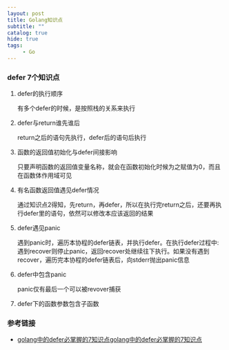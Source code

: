 ```yaml
---
layout: post
title: Golang知识点
subtitle: ""
catalog: true
hide: true
tags:
     - Go
---
```


### defer 7个知识点

1. defer的执行顺序

    有多个defer的时候，是按照栈的关系来执行

2. defer与return谁先谁后

    return之后的语句先执行，defer后的语句后执行
    
3. 函数的返回值初始化与defer间接影响

    只要声明函数的返回值变量名称，就会在函数初始化时候为之赋值为0，而且在函数体作用域可见
    
4. 有名函数返回值遇见defer情况

    通过知识点2得知，先return，再defer，所以在执行完return之后，还要再执行defer里的语句，依然可以修改本应该返回的结果

5. defer遇见panic

    遇到panic时，遍历本协程的defer链表，并执行defer。在执行defer过程中:遇到recover则停止panic，返回recover处继续往下执行。如果没有遇到recover，遍历完本协程的defer链表后，向stderr抛出panic信息

6. defer中包含panic

    panic仅有最后一个可以被revover捕获

7. defer下的函数参数包含子函数    
        

### 参考链接

- [golang中的defer必掌握的7知识点golang中的defer必掌握的7知识点](https://www.dailybtc.cn/golang%e4%b8%ad%e7%9a%84defer%e5%bf%85%e6%8e%8c%e6%8f%a1%e7%9a%847%e7%9f%a5%e8%af%86%e7%82%b9golang%e4%b8%ad%e7%9a%84defer%e5%bf%85%e6%8e%8c%e6%8f%a1%e7%9a%847%e7%9f%a5%e8%af%86%e7%82%b9/)